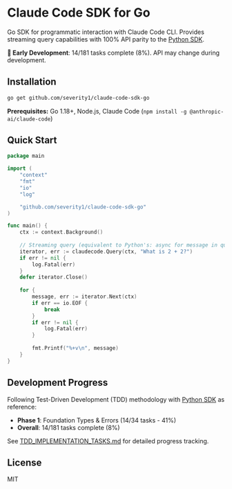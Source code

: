 # Claude Code SDK for Go

Go SDK for programmatic interaction with Claude Code CLI. Provides streaming query capabilities with 100% API parity to the [Python SDK](https://docs.anthropic.com/en/docs/claude-code/sdk).

**🚧 Early Development**: 14/181 tasks complete (8%). API may change during development.

## Installation

```bash
go get github.com/severity1/claude-code-sdk-go
```

**Prerequisites:** Go 1.18+, Node.js, Claude Code (`npm install -g @anthropic-ai/claude-code`)

## Quick Start

```go
package main

import (
    "context"
    "fmt"
    "io"
    "log"

    "github.com/severity1/claude-code-sdk-go"
)

func main() {
    ctx := context.Background()
    
    // Streaming query (equivalent to Python's: async for message in query(...))
    iterator, err := claudecode.Query(ctx, "What is 2 + 2?")
    if err != nil {
        log.Fatal(err)
    }
    defer iterator.Close()
    
    for {
        message, err := iterator.Next(ctx)
        if err == io.EOF {
            break
        }
        if err != nil {
            log.Fatal(err)
        }
        
        fmt.Printf("%+v\n", message)
    }
}
```

## Development Progress

Following Test-Driven Development (TDD) methodology with [Python SDK](https://docs.anthropic.com/en/docs/claude-code/sdk) as reference:

- **Phase 1**: Foundation Types & Errors (14/34 tasks - 41%)
- **Overall**: 14/181 tasks complete (8%)

See [TDD_IMPLEMENTATION_TASKS.md](TDD_IMPLEMENTATION_TASKS.md) for detailed progress tracking.

## License

MIT
